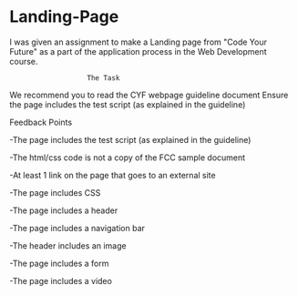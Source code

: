 # Landing-Page

I was given an assignment to make a Landing page from "Code Your Future" as a part of the application process in the Web Development course.
                       
                       The Task

We recommend you to read the CYF webpage guideline document
Ensure the page includes the test script (as explained in the guideline)

Feedback Points

-The page includes the test script (as explained in the guideline)

-The html/css code is not a copy of the FCC sample document

-At least 1 link on the page that goes to an external site

-The page includes CSS

-The page includes a header

-The page includes a navigation bar

-The header includes an image

-The page includes a form

-The page includes a video
